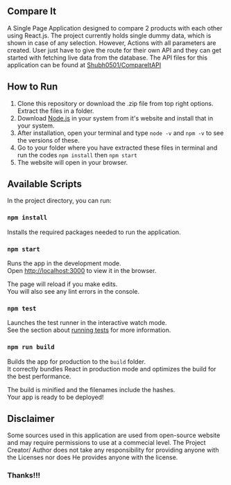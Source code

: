 ## Compare It

A Single Page Application designed to compare 2 products with each other using React.js. The project currently holds single dummy data, which is shown in case of any selection.
However, Actions with all parameters are created. User just have to give the route for their own API and they can get started with fetching live
data from the database. The API files for this application can be found at [Shubh0501/CompareItAPI](https://github.com/Shubh0501/CompareItAPI)

## How to Run
1. Clone this repository or download the .zip file from top right options. Extract the files in a folder.
2. Download [Node.js](https://nodejs.org/en/download/) in your system from it's website and install that in your system.
3. After installation, open your terminal and type `node -v` and `npm -v` to see the versions of these.
4. Go to your folder where you have extracted these files in terminal and run the codes `npm install` then `npm start`
5. The website will open in your browser.

## Available Scripts

In the project directory, you can run:


### `npm install`

Installs the required packages needed to run the application.

### `npm start`

Runs the app in the development mode.\
Open [http://localhost:3000](http://localhost:3000) to view it in the browser.

The page will reload if you make edits.\
You will also see any lint errors in the console.

### `npm test`

Launches the test runner in the interactive watch mode.\
See the section about [running tests](https://facebook.github.io/create-react-app/docs/running-tests) for more information.

### `npm run build`

Builds the app for production to the `build` folder.\
It correctly bundles React in production mode and optimizes the build for the best performance.

The build is minified and the filenames include the hashes.\
Your app is ready to be deployed!


## Disclaimer
Some sources used in this application are used from open-source website and may require permissions to use at a commecial level.
The Project Creator/ Author does not take any responsibility for providing anyone with the Licenses nor does He provides anyone with the license.

### Thanks!!!
